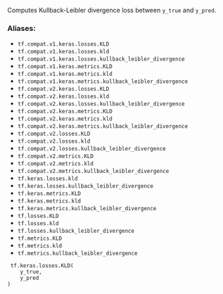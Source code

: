 Computes Kullback-Leibler divergence loss between `y_true` and `y_pred`.
### Aliases:
- `tf.compat.v1.keras.losses.KLD`
- `tf.compat.v1.keras.losses.kld`
- `tf.compat.v1.keras.losses.kullback_leibler_divergence`
- `tf.compat.v1.keras.metrics.KLD`
- `tf.compat.v1.keras.metrics.kld`
- `tf.compat.v1.keras.metrics.kullback_leibler_divergence`
- `tf.compat.v2.keras.losses.KLD`
- `tf.compat.v2.keras.losses.kld`
- `tf.compat.v2.keras.losses.kullback_leibler_divergence`
- `tf.compat.v2.keras.metrics.KLD`
- `tf.compat.v2.keras.metrics.kld`
- `tf.compat.v2.keras.metrics.kullback_leibler_divergence`
- `tf.compat.v2.losses.KLD`
- `tf.compat.v2.losses.kld`
- `tf.compat.v2.losses.kullback_leibler_divergence`
- `tf.compat.v2.metrics.KLD`
- `tf.compat.v2.metrics.kld`
- `tf.compat.v2.metrics.kullback_leibler_divergence`
- `tf.keras.losses.kld`
- `tf.keras.losses.kullback_leibler_divergence`
- `tf.keras.metrics.KLD`
- `tf.keras.metrics.kld`
- `tf.keras.metrics.kullback_leibler_divergence`
- `tf.losses.KLD`
- `tf.losses.kld`
- `tf.losses.kullback_leibler_divergence`
- `tf.metrics.KLD`
- `tf.metrics.kld`
- `tf.metrics.kullback_leibler_divergence`

```
 tf.keras.losses.KLD(
    y_true,
    y_pred
)
```
